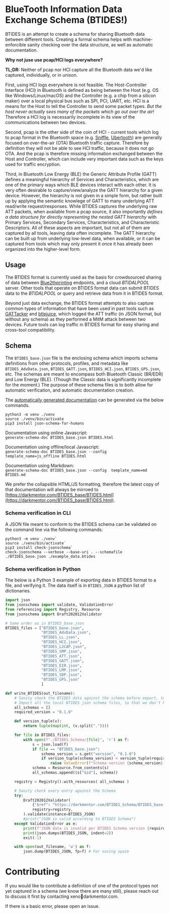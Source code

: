 # BlueTooth Information Data Exchange Schema (BTIDES!)

BTIDES is an attempt to create a schema for sharing Bluetooth data between different tools. Creating a formal schema helps with machine-enforcible sanity checking over the data structure, as well as automatic documentation.

**Why not juse use pcap/HCI logs everywhere?**

**TL;DR:** Neither of pcap nor HCI capture all the Bluetooth data we'd like captured, individually, or in unison.

First, using HCI logs everywhere is not feasible. The Host-Controller Interface (HCI) in Bluetooth is defined as being between the Host (e.g. OS like Windows/Linux/macOS) and the Controller (e.g. a chip from a silicon maker) over a local physical bus such as SPI, PCI, UART, etc. HCI is a means for the Host to tell the Controller to send some packet types. *But the host never actually sees many of the packets which go out over the air!* Therefore a HCI log is necessarily incomplete in its view of the communications between two devices.

Second, pcap is the other side of the coin of HCI - current tools which log to pcap format in the Bluetooth space (e.g. [Sniffle](https://github.com/nccgroup/Sniffle), [Ubertooth](https://github.com/greatscottgadgets/ubertooth)) are generally focused on over-the-air (OTA) Bluetooth traffic capture. Therefore by definition they will not be able to see HCI traffic, because it does not go OTA. And the pcap is therefore missing information exchanged between the Host and Controller, which can include very important data such as the keys used for traffic encryption.

Third, in Bluetooth Low Energy (BLE) the Generic Attribute Profile (GATT) defines a meaningful hierarchy of Services and Characteristics, which are one of the primary ways which BLE devices interact with each other. It is very often desirable to capture/view/analyze the GATT hierarchy for a given device. However, the hierarchy is not given in a simple form, but rather built up by applying the semantic knowlege of GATT to many underlying ATT read/write request/responses. While BTIDES captures the underlying raw ATT packets, when available from a pcap source, it also importantly *defines a data structure for directly representing the nested GATT hierarchy* with Primary Services, Secondary Services, Characteristics, and Characteristic Descriptors. All of these aspects are important, but not all of them are captured by all tools, leaving data often incomplete. The GATT hierarchy can be built up from underlying low-level data, when available, or it can be captured from tools which may only present it once it has already been organized into the higher-level form.

## Usage

The BTIDES format is currently used as the basis for crowdsourced sharing of data between [Blue2thprinting](https://github.com/darkmentorllc/Blue2thprinting) endpoints, and a cloud *BTIDALPOOL* server. Other tools that operate on BTIDES format data can submit BTIDES data to the *BTIDALPOOL* or query and retrieve data from it in BTIDES format.

Beyond just data exchange, the BTIDES format attempts to also capture common types of information that have been used in past tools such as [GATTacker](https://github.com/securing/gattacker) and [btlejuice](https://github.com/DigitalSecurity/btlejuice), which logged the ATT traffic (in JSON format, but without any schema) as they performed a MitM attack between two devices. Future tools can log traffic in BTIDES format for easy sharing and cross-tool compatibility.


## Schema

The `BTIDES_base.json` file is the enclosing schema which imports schema definitions from other protocols, profiles, and metadata like `BTIDES_AdvData.json`, `BTIDES_GATT.json`, `BTIDES_HCI.json`, `BTIDES_GPS.json`, etc. The schemas are meant to encompass both Bluetooth Classic (BR/EDR) and Low Energy (BLE). (Though the Classic data is significantly incomplete for the moment.) The purpose of these schema files is to both allow for automatic verification, and automatic documentation creation.

The [automatically generated documentation](https://darkmentor.com/BTIDES_Schema/BTIDES.html) can be generated via the below commands.

```
python3 -m venv ./venv
source ./venv/bin/activate
pip3 install json-schema-for-humans
```

Documentation using online Javascript:  
`generate-schema-doc BTIDES_base.json BTIDES.html`  

Documentation using offline/local Javascript:  
`generate-schema-doc BTIDES_base.json --config  template_name=js_offline BTIDES.html`  

Documentation using Markdown:  
`generate-schema-doc BTIDES_base.json --config  template_name=md BTIDES.md`

We prefer the collapsible HTML/JS formatting, therefore the latest copy of that documentation will always be mirroed to [https://darkmentor.com/BTIDES_base/BTIDES.html](https://darkmentor.com/BTIDES_base/BTIDES.html).

### Schema verification in CLI

A JSON file meant to conform to the BTIDES schema can be validated on the command line via the following commands:

```
python3 -m venv ./venv`
source ./venv/bin/activate`
pip3 install check-jsonschema`
check-jsonschema --verbose --base-uri . --schemafile ./BTIDES_base.json ./example_data.btides
```

### Schema verification in Python

The below is a Python 3 example of exporting data in BTIDES format to a file, and verifying it. The data itself is in `BTIDES_JSON` a python list of dictionaries.

```python
import json
from jsonschema import validate, ValidationError
from referencing import Registry, Resource
from jsonschema import Draft202012Validator

# Same order as in BTIDES_base.json
BTIDES_files = ["BTIDES_base.json",
                "BTIDES_AdvData.json",
                "BTIDES_LL.json",
                "BTIDES_HCI.json",
                "BTIDES_L2CAP.json",
                "BTIDES_SMP.json",
                "BTIDES_ATT.json",
                "BTIDES_GATT.json",
                "BTIDES_EIR.json",
                "BTIDES_LMP.json",
                "BTIDES_SDP.json",
                "BTIDES_GPS.json"
                ]

def write_BTIDES(out_filename):
    # Sanity check the BTIDES data against the schema before export, to not write garbage
    # Import all the local BTIDES json schema files, so that we don't hit the website all the time
    all_schemas = []
    required_version = "0.1.0"

    def version_tuple(v):
        return tuple(map(int, (v.split("."))))

    for file in BTIDES_files:
        with open(f"./BTIDES_Schema/{file}", 'r') as f:
            s = json.load(f)
            if file == "BTIDES_base.json":
                schema_version = s.get("version", "0.1.0")
                if version_tuple(schema_version) < version_tuple(required_version):
                    raise ValueError(f"Schema version {schema_version} is less than the required version {required_version}")
            schema = Resource.from_contents(s)
            all_schemas.append((s["$id"], schema))

    registry = Registry().with_resources( all_schemas )

    # Sanity check every entry against the Schema
    try:
        Draft202012Validator(
            {"$ref": "https://darkmentor.com/BTIDES_Schema/BTIDES_base.json"},
            registry=registry,
        ).validate(instance=BTIDES_JSON)
        #print("JSON is valid according to BTIDES Schema")
    except ValidationError as e:
        print(f"JSON data is invalid per BTIDES Schema version {required_version}. Check any changes to schema or code. Error:", e.message)
        print(json.dumps(BTIDES_JSON, indent=2))
        exit(-1)

    with open(out_filename, 'w') as f:
        json.dump(BTIDES_JSON, fp=f) # For saving space
```

# Contributing

If you would like to contribute a definition of one of the protocol types not yet captured in a schema (we know there are many still), please reach out to discuss it first by contacting xeno🍥darkmentor.com.

If there is a basic error, please open an issue.